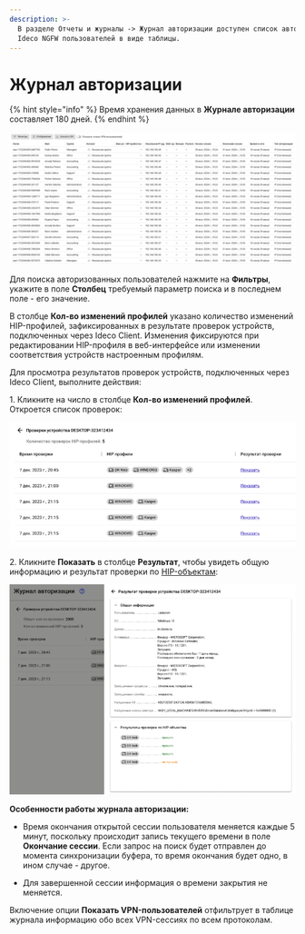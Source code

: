 ```yaml
---
description: >-
  В разделе Отчеты и журналы -> Журнал авторизации доступен список авторизованных на
  Ideco NGFW пользователей в виде таблицы.
---
```


# Журнал авторизации

{% hint style="info" %}
Время хранения данных в **Журнале авторизации** составляет 180 дней.
{% endhint %}

![](/.gitbook/assets/auth-log.png)

Для поиска авторизованных пользователей нажмите на **Фильтры**, укажите в поле **Столбец** требуемый параметр поиска и в последнем поле - его значение.

В столбце **Кол-во изменений профилей** указано количество изменений HIP-профилей, зафиксированных в результате проверок устройств, подключенных через Ideco Client. Изменения фиксируются при редактировании HIP-профиля в веб-интерфейсе или изменении соответствия устройств настроенным профилям.

Для просмотра результатов проверок устройств, подключенных через Ideco Client, выполните действия:

1\. Кликните на число в столбце **Кол-во изменений профилей**. Откроется список проверок:

![](/.gitbook/assets/auth-log1.png)

2\. Кликните **Показать** в столбце **Результат**, чтобы увидеть общую информацию и результат проверки по [HIP-объектам](/settings/users/hip-profiles.md):

![](/.gitbook/assets/auth-log2.png)

**Особенности работы журнала авторизации:**

* Время окончания открытой сессии пользователя меняется каждые 5 минут, поскольку происходит запись текущего времени в поле **Окончание сессии**. Если запрос на поиск будет отправлен до момента синхронизации буфера, то время окончания будет одно, в ином случае - другое.

* Для завершенной сессии информация о времени закрытия не меняется.

Включение опции **Показать VPN-пользователей** отфильтрует в таблице журнала информацию обо всех VPN-сессиях по всем протоколам.